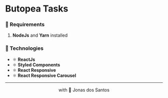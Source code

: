 # Butopea Tasks

### 🔽 Requirements
1.  **NodeJs** and **Yarn** installed

### 🧰 Technologies
- ⚛️ **ReactJs** 
- ⚛️ **Styled Components** 
- ⚛️ **React Responsive** 
- ⚛️ **React Responsive Carousel** 

<hr>
<p align="center"> with 💜 Jonas dos Santos <p>
